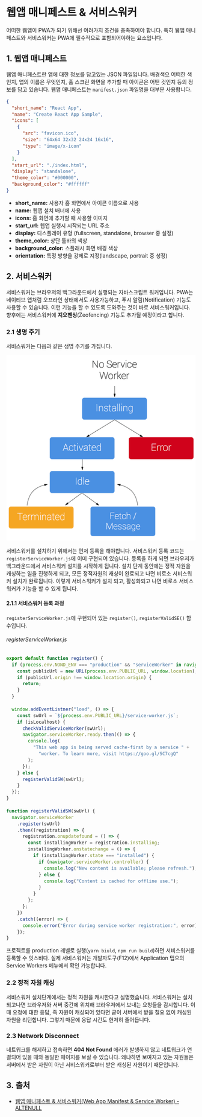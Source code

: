 # 웹앱 매니페스트 & 서비스워커

어떠한 웹앱이 PWA가 되기 위해선 여러가지 조건을 충족하여야 합니다. 특히 웹앱 매니페스트와 서비스워커는 PWA에 필수적으로 포함되어야하는 요소입니다.

## 1. 웹앱 매니페스트

웹앱 매니페스트란 앱에 대한 정보를 담고있는 JSON 파일입니다. 배경색으 어떠한 색인지, 앱의 이름은 무엇인지, 홈 스크린 화면을 추가할 때 아이콘은 어떤 것인지 등의 정보를 담고 있습니다. 웹앱 매니페스트는 `manifest.json` 파일명을 대부분 사용합니다.

```json
{
  "short_name": "React App",
  "name": "Create React App Sample",
  "icons": [
    {
      "src": "favicon.ico",
      "size": "64x64 32x32 24x24 16x16",
      "type": "image/x-icon"
    }
  ],
  "start_url": "./index.html",
  "display": "standalone",
  "theme_color": "#000000",
  "background_color": "#ffffff"
}
```

- **short_name:** 사용자 홈 화면에서 아이콘 이름으로 사용
- **name:** 웹앱 설치 배너에 사용
- **icons:** 홈 화면에 추가할 때 사용할 이미지
- **start_url:** 웹앱 실행시 시작되는 URL 주소
- **display:** 디스플레이 유형 (fullscreen, standalone, browser 중 설정)
- **theme_color:** 상단 툴바의 색상
- **background_color:** 스플래시 화면 배경 색상
- **orientation:** 특정 방향을 강제로 지정(landscape, portrait 중 성정)

## 2. 서비스워커

서비스워커는 브라우저의 백그라운드에서 실행되는 자바스크립트 워커입니다. PWA는 네이티브 앱처럼 오프라인 상태에서도 사용가능하고, 푸시 알림(Notification) 기능도 사용할 수 있습니다. 이런 기능을 할 수 있도록 도와주는 것이 바로 서비스워커입니다. 향후에는 서비스워커에 **지오펜싱**(Zeofencing) 기능도 추가될 예정이라고 합니다.

### 2.1 생명 주기

서비스워커는 다음과 같은 생명 주기를 가집니다.

![서비스워커 생명 주기](../_images/web-serviceworker01.png)

서비스워커를 설치하기 위해서는 먼저 등록을 해야합니다. 서비스워커 등록 코드는 `registerServiceWorker.js`에 이미 구현되어 있습니다. 등록을 하게 되면 브라우저가 백그라운드에서 서비스워커 설치를 시작하게 됩니다. 설치 단계 동안에는 정적 자원을 캐싱하는 일을 진행하게 되고, 모든 정적자원의 캐싱이 완료되고 나면 비로소 서비스워커 설치가 완료됩니다. 이렇게 서비스워커가 설치 되고, 활성화되고 나면 비로소 서비스워커가 기능을 할 수 있게 됩니다.

#### 2.1.1 서비스워커 등록 과정

`registerServiceWorker.js`에 구현되어 있는 `register()`, `registerValidSE()` 함수입니다.

###### registerServiceWorker.js

```javascript
export default function register() {
  if (process.env.NOND_ENV === "production" && "serviceWorker" in navigator) {
    const publicUrl = new URL(process.env.PUBLIC_URL, window.location);
    if (publicUrl.origin !== window.location.origin) {
      return;
    }
  }

  window.addEventListner("load", () => {
    const swUrl = `${process.env.PUBLIC_URL}/service-worker.js`;
    if (isLocalhost) {
      checkValidServiceWorker(swUrl);
      navigator.serviceWorker.ready.then(() => {
        console.log(
          "This web app is being served cache-first by a service " +
            "worker. To learn more, visit https://goo.gl/SC7cgQ"
        );
      });
    } else {
      registerValidSW(swUrl);
    }
  });
}

function registerValidSW(swUrl) {
  navigator.serviceWorker
    .register(swUrl)
    .then((registration) => {
      registration.onupdatefound = () => {
        const installingWorker = registration.installing;
        installingWorker.onstatechange = () => {
          if (installingWorker.state === "installed") {
            if (navigator.serviceWorker.controller) {
              console.log("New content is available; please refresh.");
            } else {
              console.log("Content is cached for offline use.");
            }
          }
        };
      };
    })
    .catch((error) => {
      console.error("Error during service worker registration:", error);
    });
}
```

프로젝트를 production 레벨로 실행(`yarn biuld`, `npm run build`)하면 서비스워커를 등록할 수 잇스비다. 실제 서비스워커는 개발자도구(F12)에서 Application 탭으의 Service Workers 메뉴에서 확인 가능합니다.

### 2.2 정적 자원 캐싱

서비스워커 설치단계에서는 정적 자원을 캐시한다고 설명했습니다. 서비스워커는 설치되고나면 브라우저와 서버 중간에 위치해 브라우저에서 보내는 요청들을 감시합니다. 이 때 요청에 대한 응답, 즉 자원이 캐싱되어 있다면 굳이 서버에서 받을 칠요 없이 캐싱된 자원을 리턴합니다. 그렇기 때문에 응답 시간도 현저히 줄어듭니다.

### 2.3 Network Disconnect

네트워크를 해제하고 접속하면 **404 Not Found** 에러가 발생하지 않고 네트워크가 연결되어 있을 때와 동일한 페이지를 보실 수 있습니다. 왜냐하면 보여지고 있는 자원들은 서버에서 받은 자원이 아닌 서비스워커로부터 받은 캐싱된 자원이기 때문입니다.

## 3. 출처

- [웹앱 매니페스트 & 서비스워커(Web App Manifest & Service Worker) - ALTENULL](https://altenull.github.io/2018/03/09/%EC%9B%B9%EC%95%B1-%EB%A7%A4%EB%8B%88%ED%8E%98%EC%8A%A4%ED%8A%B8-%EC%84%9C%EB%B9%84%EC%8A%A4%EC%9B%8C%EC%BB%A4-Web-App-Manifest-Service-Worker/)
